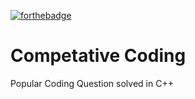 [![forthebadge](https://forthebadge.com/images/badges/made-with-c-plus-plus.svg)](https://www.cplusplus.com/)

# Competative Coding
Popular Coding Question solved in C++